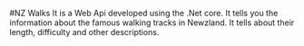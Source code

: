 #NZ Walks
It is a Web Api developed using the .Net core.
It tells you the information about the famous walking tracks in Newzland. It tells about their length, difficulty and other descriptions.

